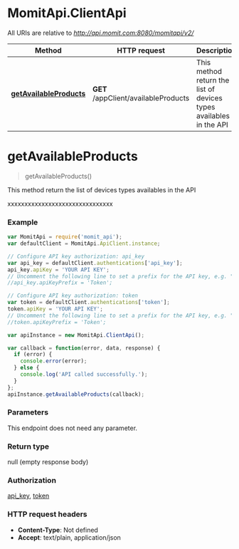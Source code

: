 # MomitApi.ClientApi

All URIs are relative to *http://api.momit.com:8080/momitapi/v2/*

Method | HTTP request | Description
------------- | ------------- | -------------
[**getAvailableProducts**](ClientApi.md#getAvailableProducts) | **GET** /appClient/availableProducts | This method return the list of devices types availables in the API


<a name="getAvailableProducts"></a>
# **getAvailableProducts**
> getAvailableProducts()

This method return the list of devices types availables in the API

xxxxxxxxxxxxxxxxxxxxxxxxxxxxxxx

### Example
```javascript
var MomitApi = require('momit_api');
var defaultClient = MomitApi.ApiClient.instance;

// Configure API key authorization: api_key
var api_key = defaultClient.authentications['api_key'];
api_key.apiKey = 'YOUR API KEY';
// Uncomment the following line to set a prefix for the API key, e.g. "Token" (defaults to null)
//api_key.apiKeyPrefix = 'Token';

// Configure API key authorization: token
var token = defaultClient.authentications['token'];
token.apiKey = 'YOUR API KEY';
// Uncomment the following line to set a prefix for the API key, e.g. "Token" (defaults to null)
//token.apiKeyPrefix = 'Token';

var apiInstance = new MomitApi.ClientApi();

var callback = function(error, data, response) {
  if (error) {
    console.error(error);
  } else {
    console.log('API called successfully.');
  }
};
apiInstance.getAvailableProducts(callback);
```

### Parameters
This endpoint does not need any parameter.

### Return type

null (empty response body)

### Authorization

[api_key](../README.md#api_key), [token](../README.md#token)

### HTTP request headers

 - **Content-Type**: Not defined
 - **Accept**: text/plain, application/json

